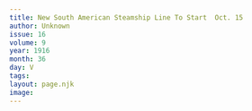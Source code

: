 ```yaml
---
title: New South American Steamship Line To Start  Oct. 15
author: Unknown
issue: 16
volume: 9
year: 1916
month: 36
day: V
tags:
layout: page.njk
image:
---
```

